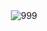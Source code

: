 
<div id="header" align="center">
  <img src="https://user-images.githubusercontent.com/79743636/235209564-7bd1f2b3-04b3-4eb2-953e-7a71cd77722c.gif" alt="999"/>
</div>
